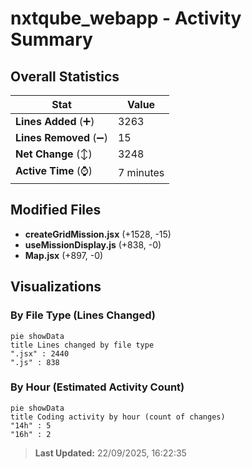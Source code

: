 # nxtqube_webapp - Activity Summary 

## Overall Statistics

| Stat                   | Value                                                             |
| ---------------------- | ----------------------------------------------------------------- |
| **Lines Added** (➕)   | 3263                                          |
| **Lines Removed** (➖) | 15                                        |
| **Net Change** (↕)    | 3248                |
| **Active Time** (⌚)   | 7 minutes |


## Modified Files
- **createGridMission.jsx** (+1528, -15)
- **useMissionDisplay.js** (+838, -0)
- **Map.jsx** (+897, -0)

## Visualizations

### By File Type (Lines Changed)

```mermaid
pie showData
title Lines changed by file type
".jsx" : 2440
".js" : 838
```

### By Hour (Estimated Activity Count)

```mermaid
pie showData
title Coding activity by hour (count of changes)
"14h" : 5
"16h" : 2
```


> **Last Updated:** 22/09/2025, 16:22:35